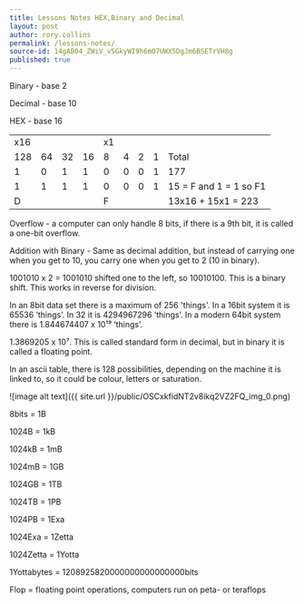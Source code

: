 ```yaml
---
title: Lessons Notes HEX,Binary and Decimal
layout: post
author: rory.collins
permalink: /lessons-notes/
source-id: 14gAB04_ZWiV_vSGkyWI9h6m07UWX5DgJm6BSETrVH8g
published: true
---
```

Binary - base 2

Decimal - base 10

HEX - base 16

<table>
  <tr>
    <td>x16</td>
    <td></td>
    <td></td>
    <td></td>
    <td>x1</td>
    <td></td>
    <td></td>
    <td></td>
    <td></td>
  </tr>
  <tr>
    <td>128</td>
    <td>64</td>
    <td>32</td>
    <td>16</td>
    <td>8</td>
    <td>4</td>
    <td>2</td>
    <td>1</td>
    <td>Total</td>
  </tr>
  <tr>
    <td>1</td>
    <td>0</td>
    <td>1</td>
    <td>1</td>
    <td>0</td>
    <td>0</td>
    <td>0</td>
    <td>1</td>
    <td>177</td>
  </tr>
  <tr>
    <td>1</td>
    <td>1</td>
    <td>1</td>
    <td>1</td>
    <td>0</td>
    <td>0</td>
    <td>0</td>
    <td>1</td>
    <td>15 = F  and 1 = 1 so F1</td>
  </tr>
  <tr>
    <td>D</td>
    <td></td>
    <td></td>
    <td></td>
    <td>F</td>
    <td></td>
    <td></td>
    <td></td>
    <td>13x16 +  15x1 = 223</td>
  </tr>
</table>


Overflow - a computer can only handle 8 bits, if there is a 9th bit, it is called a one-bit overflow.

Addition with Binary - Same as decimal addition, but instead of carrying one when you get to 10, you carry one when you get to 2 (10 in binary).

1001010 x 2 = 1001010 shifted one to the left, so 10010100. This is a binary shift. This works in reverse for division.

In an 8bit data set there is a maximum of 256 'things'.  In a 16bit system it is 65536 ‘things’. In 32 it is 4294967296 ‘things’. In a modern 64bit system there is 1.844674407 x 10¹⁹ ‘things’.

1.3869205 x 10⁷. This is called standard form in decimal, but in binary it is called a floating point.

In an ascii table, there is 128 possibilities, depending on the machine it is linked to, so it could be colour, letters or saturation.

![image alt text]({{ site.url }}/public/OSCxkfidNT2v8ikq2VZ2FQ_img_0.png)

8bits = 1B

1024B = 1kB

1024kB = 1mB

1024mB = 1GB

1024GB = 1TB

1024TB = 1PB

1024PB = 1Exa

1024Exa = 1Zetta

1024Zetta = 1Yotta

1Yottabytes = 1208925820000000000000000bits

Flop = floating point operations, computers run on peta- or teraflops

